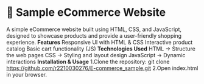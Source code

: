 # 🛒 Sample eCommerce Website
A simple eCommerce website built using HTML, CSS, and JavaScript, designed to showcase products and provide a user-friendly shopping experience.
**Features**
 Responsive UI with HTML & CSS
 Interactive product catalog
 Basic cart functionality (JS)
 **Technologies Used**
HTML → Structure the web pages
CSS → Styling and layout design
JavaScript → Dynamic interactions
**Installation & Usage**
1.Clone the repository:
 git clone https://github.com/r2210030276/E-commerce_sample.git
2.Open index.html in your browser. 

